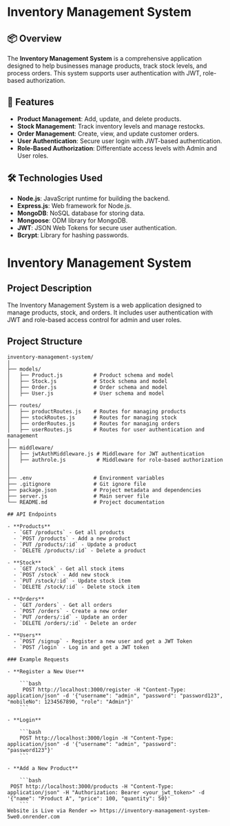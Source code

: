 # Inventory Management System

## 📦 Overview

The **Inventory Management System** is a comprehensive application designed to help businesses manage products, track stock levels, and process orders. This system supports user authentication with JWT, role-based authorization.
## 🚀 Features

- **Product Management**: Add, update, and delete products.
- **Stock Management**: Track inventory levels and manage restocks.
- **Order Management**: Create, view, and update customer orders.
- **User Authentication**: Secure user login with JWT-based authentication.
- **Role-Based Authorization**: Differentiate access levels with Admin and User roles.


## 🛠️ Technologies Used

- **Node.js**: JavaScript runtime for building the backend.
- **Express.js**: Web framework for Node.js.
- **MongoDB**: NoSQL database for storing data.
- **Mongoose**: ODM library for MongoDB.
- **JWT**: JSON Web Tokens for secure user authentication.
- **Bcrypt**: Library for hashing passwords.

# Inventory Management System

## Project Description

The Inventory Management System is a web application designed to manage products, stock, and orders. It includes user authentication with JWT and role-based access control for admin and user roles.

## Project Structure

```plaintext
inventory-management-system/
│
├── models/
│   ├── Product.js          # Product schema and model
│   ├── Stock.js            # Stock schema and model
│   ├── Order.js            # Order schema and model
│   ├── User.js             # User schema and model
│
├── routes/
│   ├── productRoutes.js    # Routes for managing products
│   ├── stockRoutes.js      # Routes for managing stock
│   ├── orderRoutes.js      # Routes for managing orders
│   ├── userRoutes.js       # Routes for user authentication and management
│
├── middleware/
│   ├── jwtAuthMiddleware.js # Middleware for JWT authentication
│   ├── authrole.js          # Middleware for role-based authorization
│
│
├── .env                    # Environment variables
├── .gitignore              # Git ignore file
├── package.json            # Project metadata and dependencies
├── server.js               # Main server file
└── README.md               # Project documentation

## API Endpoints

- **Products**
  - `GET /products` - Get all products
  - `POST /products` - Add a new product
  - `PUT /products/:id` - Update a product
  - `DELETE /products/:id` - Delete a product

- **Stock**
  - `GET /stock` - Get all stock items
  - `POST /stock` - Add new stock
  - `PUT /stock/:id` - Update stock item
  - `DELETE /stock/:id` - Delete stock item

- **Orders**
  - `GET /orders` - Get all orders
  - `POST /orders` - Create a new order
  - `PUT /orders/:id` - Update an order
  - `DELETE /orders/:id` - Delete an order

- **Users**
  - `POST /signup` - Register a new user and get a JWT Token
  - `POST /login` - Log in and get a JWT token

### Example Requests

- **Register a New User**

    ```bash
     POST http://localhost:3000/register -H "Content-Type: application/json" -d '{"username": "admin", "password": "password123", "mobileNo": 1234567890, "role": "Admin"}'
    ```

- **Login**

    ```bash
    POST http://localhost:3000/login -H "Content-Type: application/json" -d '{"username": "admin", "password": "password123"}'
    ```

- **Add a New Product**

    ```bash
 POST http://localhost:3000/products -H "Content-Type: application/json" -H "Authorization: Bearer <your_jwt_token>" -d '{"name": "Product A", "price": 100, "quantity": 50}'
    ```
Website is Live via Render => https://inventory-management-system-5we0.onrender.com

